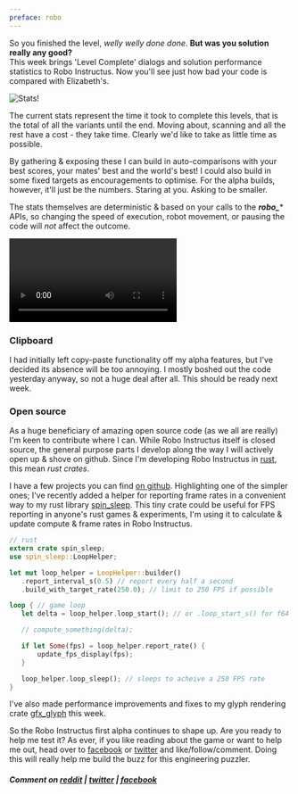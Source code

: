 ```yaml
---
preface: robo
---
```


So you finished the level, *welly welly done done*. **But was you solution really any good?**
<br/>This week brings 'Level Complete' dialogs and solution performance statistics to Robo Instructus. Now you'll see just how bad your code is compared with Elizabeth's.

![](/assets/2017-09-08/level-complete-screen.png "Stats!")

The current stats represent the time it took to complete this levels, that is the total of all the variants until the end. Moving about, scanning and all the rest have a cost - they take time. Clearly we'd like to take as little time as possible.

By gathering & exposing these I can build in auto-comparisons with your best scores, your mates' best and the world's best!
I could also build in some fixed targets as encouragements to optimise. For the alpha builds, however, it'll just be the numbers. Staring at you. Asking to be smaller.

The stats themselves are deterministic & based on your calls to the ***robo_**** APIs, so changing the speed of execution, robot movement, or pausing the code will *not* affect the outcome.

<video src="/assets/2017-09-08/level-complete.mp4" controls loop autoplay></video>

### Clipboard
I had initially left copy-paste functionality off my alpha features, but I've decided its absence will be too annoying. I mostly boshed out the code yesterday anyway, so not a huge deal after all. This should be ready next week.

### Open source
As a huge beneficiary of amazing open source code (as we all are really) I'm keen to contribute where I can. While Robo Instructus itself is closed source, the general purpose parts I develop along the way I will actively open up & shove on github.
Since I'm developing Robo Instructus in [rust](https://www.rust-lang.org), this mean *rust crates*.

I have a few projects you can find [on github](https://github.com/alexheretic). Highlighting one of the simpler ones; I've recently added a helper for reporting frame rates in a convenient way to my rust library [spin_sleep](https://github.com/alexheretic/spin-sleep).
This tiny crate could be useful for FPS reporting in anyone's rust games & experiments, I'm using it to calculate & update compute & frame rates in Robo Instructus.

```rust
// rust
extern crate spin_sleep;
use spin_sleep::LoopHelper;

let mut loop_helper = LoopHelper::builder()
   .report_interval_s(0.5) // report every half a second
   .build_with_target_rate(250.0); // limit to 250 FPS if possible

loop { // game loop
   let delta = loop_helper.loop_start(); // or .loop_start_s() for f64 seconds

   // compute_something(delta);

   if let Some(fps) = loop_helper.report_rate() {
       update_fps_display(fps);
   }

   loop_helper.loop_sleep(); // sleeps to acheive a 250 FPS rate
}
```

I've also made performance improvements and fixes to my glyph rendering crate [gfx_glyph](https://github.com/alexheretic/gfx-glyph) this week.

So the Robo Instructus first alpha continues to shape up. Are you ready to help me test it? As ever, if you like reading about the game or want to help me out, head over to [facebook](https://www.facebook.com/bigabgames) or [twitter](https://twitter.com/bigabgames) and like/follow/comment. Doing this will really help me build the buzz for this engineering puzzler.

##### Comment on [reddit](https://www.reddit.com/r/devblogs/comments/6yugy6/robo_instructus_adding_performance_statistics_how/) | [twitter](https://twitter.com/bigabgames/status/906133079705694211) | [facebook](https://www.facebook.com/bigabgames/posts/1584201418333906)
